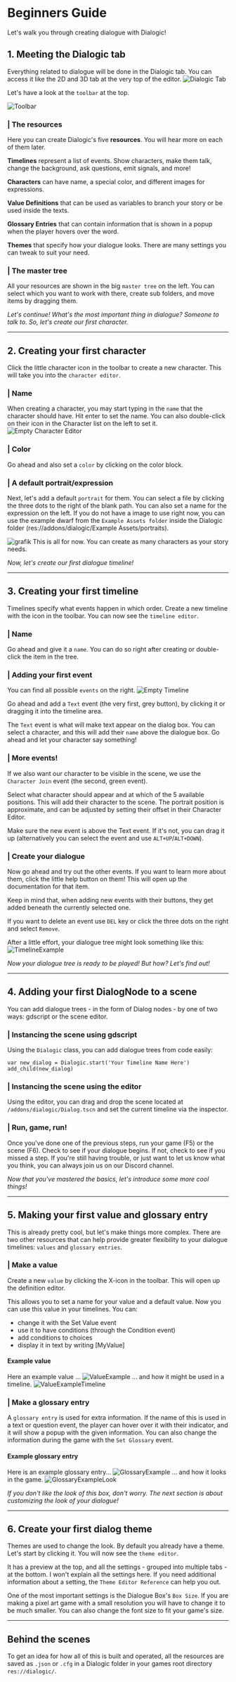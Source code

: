 # Beginners Guide
Let's walk you through creating dialogue with Dialogic!



## 1. Meeting the Dialogic tab
Everything related to dialogue will be done in the Dialogic tab. You can access it like the 2D and 3D tab at the very top of the editor. 
![Dialogic Tab](./Images/Dialogic_Tab.PNG)


Let's have a look at the `toolbar` at the top.

![Toolbar](./Images/Toolbar.PNG)


### | The resources
Here you can create Dialogic's five **resources**. You will hear more on each of them later. 

**Timelines** represent a list of events. Show characters, make them talk, change the background, ask questions, emit signals, and more!

**Characters** can have name, a special color, and different images for expressions.

**Value Definitions** that can be used as variables to branch your story or be used inside the texts. 

**Glossary Entries** that can contain information that is shown in a popup when the player hovers over the word.

**Themes** that specify how your dialogue looks. There are many settings you can tweak to suit your need.

### | The master tree
All your resources are shown in the big `master tree` on the left. You can select which you want to work with there, create sub folders, and move items by dragging them.

*Let's continue! What's the most important thing in dialogue? Someone to talk to. So, let's create our first character.*

--------------------


## 2. Creating your first character
Click the little character icon in the toolbar to create a new character. This will take you into the `character editor`. 
### | Name
When creating a character, you may start typing in the `name` that the character should have. Hit enter to set the name. You can also double-click on their icon in the Character list on the left to set it.
![Empty Character Editor](./Images/Empty_Character_Editor.PNG)

### | Color
Go ahead and also set a `color` by clicking on the color block.

### | A default portrait/expression
Next, let's add a default `portrait` for them. You can select a file by clicking the three dots to the right of the blank path. You can also set a name for the expression on the left.
If you do not have a image to use right now, you can use the example dwarf from the `Example Assets folder` inside the Dialogic folder (res://addons/dialogic/Example Assets/portraits).


![grafik](./Images/Character_Editor_With_Portrait.PNG)
This is all for now. You can create as many characters as your story needs.

*Now, let's create our first dialogue timeline!*

--------------------


## 3. Creating your first timeline
Timelines specify what events happen in which order. Create a new timeline with the icon in the toolbar.
You can now see the `timeline editor`. 

### | Name
Go ahead and give it a `name`. You can do so right after creating or double-click the item in the tree. 

### | Adding your first event
You can find all possible `events` on the right.
![Empty Timeline](./Images/Empty_Timeline_Editor.PNG)

Go ahead and add a `Text` event (the very first, grey button), by clicking it or dragging it into the timeline area.

The `Text` event is what will make text appear on the dialog box.
You can select a character, and this will add their `name` above the dialogue box. Go ahead and let your character say something!

### | More events!
If we also want our character to be visible in the scene, we use the `Character Join` event (the second, green event).

Select what character should appear and at which of the 5 available positions. This will add their character to the scene. The portrait position is approximate, and can be adjusted by setting their offset in their Character Editor.

Make sure the new event is above the Text event. If it's not, you can drag it up (alternatively you can select the event and use `ALT+UP`/`ALT+DOWN`).

### | Create your dialogue
Now go ahead and try out the other events. If you want to learn more about them, click the little help button on them! This will open up the documentation for that item.

Keep in mind that, when adding new events with their buttons, they get added beneath the currently selected one.

If you want to delete an event use `DEL` key or click the three dots on the right and select `Remove`.

After a little effort, your dialogue tree might look something like this:
![TimelineExample](./Images/TimelineEditor_Example.PNG)

*Now your dialogue tree is ready to be played! But how? Let's find out!*

--------------------


## 4. Adding your first DialogNode to a scene

You can add dialogue trees - in the form of Dialog nodes - by one of two ways: gdscript or the scene editor.

### | Instancing the scene using gdscript
Using the `Dialogic` class, you can add dialogue trees from code easily:

```gdscript
var new_dialog = Dialogic.start('Your Timeline Name Here')
add_child(new_dialog)
```

### | Instancing the scene using the editor
Using the editor, you can drag and drop the scene located at `/addons/dialogic/Dialog.tscn` and set the current timeline via the inspector.

### | Run, game, run!
Once you've done one of the previous steps, run your game (F5) or the scene (F6). Check to see if your dialogue begins. If not, check to see if you missed a step. If you're still having trouble, or just want to let us know what you think, you can always join us on our Discord channel.

*Now that you've mastered the basics, let's introduce some more cool things!*

--------------------


## 5. Making your first value and glossary entry
This is already pretty cool, but let's make things more complex. There are two other resources that can help provide greater flexibility to your dialogue timelines: `values` and `glossary entries`.

### | Make a value
Create a new `value` by clicking the X-icon in the toolbar. This will open up the definition editor.

This allows you to set a name for your value and a default value.
Now you can use this value in your timelines. You can:
- change it with the Set Value event
- use it to have conditions (through the Condition event)
- add conditions to choices
- display it in text by writing [MyValue]

#### Example value
Here an example value ...
![ValueExample](./Images/Value_Example1.PNG)
... and how it might be used in a timeline.
![ValueExampleTimeline](./Images/Value_ExampleTimeline.PNG)

### | Make a glossary entry
A `glossary entry` is used for extra information. If the name of this is used in a text or question event, the player can hover over it with their indicator, and it will show a popup with the given information. You can also change the information during the game with the `Set Glossary` event.

#### Example glossary entry
Here is an example glossary entry...
![GlossaryExample](./Images/Glossary_Example.PNG)
... and how it looks in the game.
![GlossaryExampleLook](./Images/Glossary_ExampleLook.PNG)

*If you don't like the look of this box, don't worry. The next section is about customizing the look of your dialogue!*

--------------------


## 6. Create your first dialog theme
Themes are used to change the look. By default you already have a theme. Let's start by clicking it. 
You will now see the `theme editor`.

It has a preview at the top, and all the settings - grouped into multiple tabs - at the bottom.
I won't explain all the settings here. If you need additional information about a setting, the `Theme Editor Reference` can help you out.

One of the most important settings is the Dialogue Box's `Box Size`. If you are making a pixel art game with a small resolution you will have to change it to be much smaller. You can also change the font size to fit your game's size.

--------------------


## Behind the scenes
To get an idea for how all of this is built and operated, all the resources are saved as `.json` or `.cfg` in a Dialogic folder in your games root directory `res://dialogic/`.

